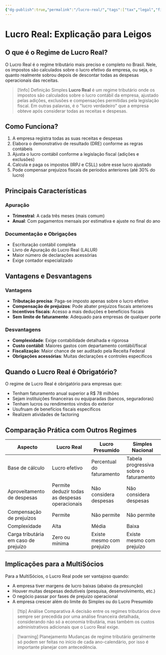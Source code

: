```yaml
---
{"dg-publish":true,"permalink":"/lucro-real/","tags":["tax","legal","finance","brazil"],"noteIcon":""}
---
```



# Lucro Real: Explicação para Leigos

## O que é o Regime de Lucro Real?

O Lucro Real é o regime tributário mais preciso e completo no Brasil. Nele, os impostos são calculados sobre o lucro efetivo da empresa, ou seja, o quanto realmente sobrou depois de descontar todas as despesas operacionais das receitas.

> [!info] Definição Simples
> **Lucro Real** é um regime tributário onde os impostos são calculados sobre o lucro contábil da empresa, ajustado pelas adições, exclusões e compensações permitidas pela legislação fiscal. Em outras palavras, é o "lucro verdadeiro" que a empresa obteve após considerar todas as receitas e despesas.

## Como Funciona?

1. A empresa registra todas as suas receitas e despesas
2. Elabora o demonstrativo de resultado (DRE) conforme as regras contábeis
3. Ajusta o lucro contábil conforme a legislação fiscal (adições e exclusões)
4. Calcula e paga os impostos (IRPJ e CSLL) sobre esse lucro ajustado
5. Pode compensar prejuízos fiscais de períodos anteriores (até 30% do lucro)

## Principais Características

### Apuração
- **Trimestral**: A cada três meses (mais comum)
- **Anual**: Com pagamentos mensais por estimativa e ajuste no final do ano

### Documentação e Obrigações
- Escrituração contábil completa
- Livro de Apuração do Lucro Real (LALUR)
- Maior número de declarações acessórias
- Exige contador especializado

## Vantagens e Desvantagens

### Vantagens
- **Tributação precisa**: Paga-se imposto apenas sobre o lucro efetivo
- **Compensação de prejuízos**: Pode abater prejuízos fiscais anteriores
- **Incentivos fiscais**: Acesso a mais deduções e benefícios fiscais
- **Sem limite de faturamento**: Adequado para empresas de qualquer porte

### Desvantagens
- **Complexidade**: Exige contabilidade detalhada e rigorosa
- **Custo contábil**: Maiores gastos com departamento contábil/fiscal
- **Fiscalização**: Maior chance de ser auditado pela Receita Federal
- **Obrigações acessórias**: Muitas declarações e controles específicos

## Quando o Lucro Real é Obrigatório?

O regime de Lucro Real é obrigatório para empresas que:

- Tenham faturamento anual superior a R$ 78 milhões
- Sejam instituições financeiras ou equiparadas (bancos, seguradoras)
- Tenham lucros ou rendimentos vindos do exterior
- Usufruam de benefícios fiscais específicos
- Realizem atividades de factoring

## Comparação Prática com Outros Regimes

| **Aspecto** | **Lucro Real** | **Lucro Presumido** | **Simples Nacional** |
|-------------|----------------|---------------------|----------------------|
| Base de cálculo | Lucro efetivo | Percentual do faturamento | Tabela progressiva sobre o faturamento |
| Aproveitamento de despesas | Permite deduzir todas as despesas operacionais | Não considera despesas | Não considera despesas |
| Compensação de prejuízos | Permite | Não permite | Não permite |
| Complexidade | Alta | Média | Baixa |
| Carga tributária em caso de prejuízo | Zero ou mínima | Existe mesmo com prejuízo | Existe mesmo com prejuízo |

## Implicações para a MultiSócios

Para a MultiSócios, o Lucro Real pode ser vantajoso quando:

- A empresa tiver margens de lucro baixas (abaixo da presunção)
- Houver muitas despesas dedutíveis (pesquisa, desenvolvimento, etc.)
- O negócio passar por fases de prejuízo operacional
- A empresa crescer além do limite do Simples ou do Lucro Presumido

> [!tip] Análise Comparativa
> A decisão entre os regimes tributários deve sempre ser precedida por uma análise financeira detalhada, considerando não só a economia tributária, mas também os custos administrativos adicionais que o Lucro Real exige.

> [!warning] Planejamento
> Mudanças de regime tributário geralmente só podem ser feitas no início de cada ano-calendário, por isso é importante planejar com antecedência.

